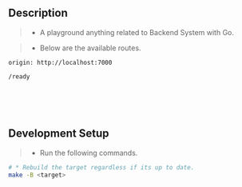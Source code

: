 ## Description

> - A playground anything related to Backend System with Go.

> - Below are the available routes.

```plaintext
origin: http://localhost:7000

/ready
```


<br />
<br />
<br />



## Development Setup

> - Run the following commands.

```sh
# * Rebuild the target regardless if its up to date.
make -B <target>
```
